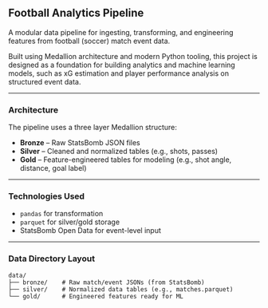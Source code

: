 ## Football Analytics Pipeline

A modular data pipeline for ingesting, transforming, and engineering features from football (soccer) match event data.

Built using Medallion architecture and modern Python tooling, this project is designed as a foundation for building analytics and machine learning models, such as xG estimation and player performance analysis on structured event data.

---

### Architecture

The pipeline uses a three layer Medallion structure:

* **Bronze** – Raw StatsBomb JSON files
* **Silver** – Cleaned and normalized tables (e.g., shots, passes)
* **Gold** – Feature-engineered tables for modeling (e.g., shot angle, distance, goal label)

---

### Technologies Used

* `pandas` for transformation
* `parquet` for silver/gold storage
* StatsBomb Open Data for event-level input

---

### Data Directory Layout

```
data/
├── bronze/    # Raw match/event JSONs (from StatsBomb)
├── silver/    # Normalized data tables (e.g., matches.parquet)
└── gold/      # Engineered features ready for ML
```
